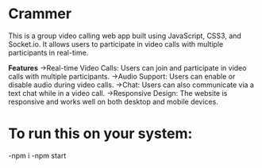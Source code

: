 # Crammer
This is a group video calling web app built using JavaScript, CSS3, and Socket.io. It allows users to participate in video calls with multiple participants in real-time.

**Features**
->Real-time Video Calls: Users can join and participate in video calls with multiple participants.
->Audio Support: Users can enable or disable audio during video calls.
->Chat: Users can also communicate via a text chat while in a video call.
->Responsive Design: The website is responsive and works well on both desktop and mobile devices.
# To run this on your system: 
-npm i
-npm start
